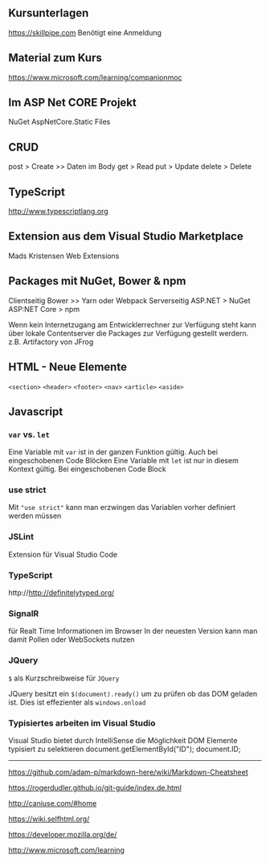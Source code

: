 ## Kursunterlagen
https://skillpipe.com
Benötigt eine Anmeldung

## Material zum Kurs
https://www.microsoft.com/learning/companionmoc


## Im ASP Net CORE Projekt
NuGet
AspNetCore.Static Files

## CRUD
post > Create >> Daten im Body
get > Read
put > Update
delete > Delete

## TypeScript
http://www.typescriptlang.org

## Extension aus dem Visual Studio Marketplace
Mads Kristensen
Web Extensions

## Packages mit NuGet, Bower & npm
Clientseitig Bower >> Yarn oder Webpack
Serverseitig
     ASP.NET > NuGet
     ASP:NET Core > npm


Wenn kein Internetzugang am Entwicklerrechner zur Verfügung steht kann über lokale Contentserver die Packages zur Verfügung gestellt werdern. z.B. Artifactory von JFrog


## HTML - Neue Elemente
`<section>`
`<header>`
`<footer>`
`<nav>`
`<article>`
`<aside>`

## Javascript
### `var` vs. `let`
Eine Variable mit `var` ist in der ganzen Funktion gültig. Auch bei eingeschobenen Code Blöcken
Eine Variable mit `let` ist nur in diesem Kontext gültig. Bei eingeschobenen Code Block

### use strict
Mit `"use strict"` kann man erzwingen das Variablen vorher definiert werden müssen

### JSLint
Extension für Visual Studio Code

### TypeScript
http://http://definitelytyped.org/

### SignalR 
für Realt Time Informationen im Browser
In der neuesten Version kann man damit Pollen oder WebSockets nutzen

### JQuery 
`$` als Kurzschreibweise für `JQuery`

JQuery besitzt ein `$(document).ready()` um zu prüfen ob das DOM geladen ist. Dies ist effezienter als `windows.onload`

### Typisiertes arbeiten im Visual Studio
Visual Studio bietet durch IntelliSense die Möglichkeit DOM Elemente typisiert zu selektieren
document.getElementById("ID");
document.ID;



---
https://github.com/adam-p/markdown-here/wiki/Markdown-Cheatsheet

https://rogerdudler.github.io/git-guide/index.de.html

http://caniuse.com/#home

https://wiki.selfhtml.org/

https://developer.mozilla.org/de/

http://www.microsoft.com/learning

